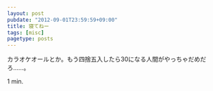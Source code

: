 ```yaml
---
layout: post
pubdate: "2012-09-01T23:59:59+09:00"
title: 寝てねー
tags: [misc]
pagetype: posts
---
```

カラオケオールとか。もう四捨五入したら30になる人間がやっちゃだめだろ……。

1 min.
